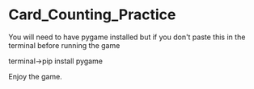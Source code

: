 # Card_Counting_Practice
You will need to have pygame installed but if you don't paste this in the terminal before running the game

terminal->pip install pygame

Enjoy the game.
